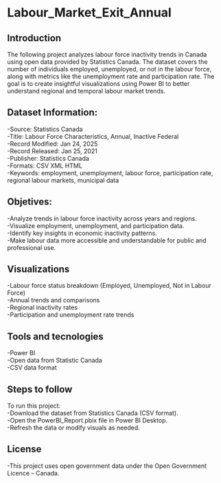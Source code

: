 # Labour_Market_Exit_Annual

## Introduction<br> 
The following project analyzes labour force inactivity trends in Canada using open data provided by Statistics Canada. The dataset covers the number of individuals employed, unemployed, or not in the labour force, along with metrics like the unemployment rate and participation rate. The goal is to create insightful visualizations using Power BI to better understand regional and temporal labour market trends.<br>

## Dataset Information:<br> 
-Source: Statistics Canada<br> 
-Title: Labour Force Characteristics, Annual, Inactive Federal<br> 
-Record Modified: Jan 24, 2025<br> 
-Record Released: Jan 25, 2021<br> 
-Publisher: Statistics Canada<br> 
-Formats: CSV XML HTML<br> 
-Keywords: employment, unemployment, labour force, participation rate, regional labour markets, municipal data<br> 


## Objetives:<br> 
-Analyze trends in labour force inactivity across years and regions.<br> 
-Visualize employment, unemployment, and participation data.<br> 
-Identify key insights in economic inactivity patterns.<br> 
-Make labour data more accessible and understandable for public and professional use.<br> 

## Visualizations<br>  
-Labour force status breakdown (Employed, Unemployed, Not in Labour Force)<br> 
-Annual trends and comparisons<br> 
-Regional inactivity rates<br> 
-Participation and unemployment rate trends<br> 

## Tools and tecnologies<br> 
-Power BI<br> 
-Open data from Statistic Canada<br> 
-CSV data format<br> 

## Steps to follow<br> 
To run this project:<br> 
-Download the dataset from Statistics Canada (CSV format).<br> 
-Open the PowerBI_Report.pbix file in Power BI Desktop.<br> 
-Refresh the data or modify visuals as needed.<br> 

## License<br> 
-This project uses open government data under the Open Government Licence – Canada.<br> 

